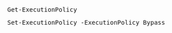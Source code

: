 <pre lang="markdown">Get-ExecutionPolicy</pre>
<pre lang="markdown">Set-ExecutionPolicy -ExecutionPolicy Bypass</pre>
<pre lang="markdown"></pre>
<pre lang="markdown"></pre>
<pre lang="markdown"></pre>
<pre lang="markdown"></pre>
<pre lang="markdown"></pre>
<pre lang="markdown"></pre>
<pre lang="markdown"></pre>
<pre lang="markdown"></pre>
<pre lang="markdown"></pre>
<pre lang="markdown"></pre>
<pre lang="markdown"></pre>
<pre lang="markdown"></pre>
<pre lang="markdown"></pre>
<pre lang="markdown"></pre>
<pre lang="markdown"></pre>
<pre lang="markdown"></pre>
<pre lang="markdown"></pre>
<pre lang="markdown"></pre>
<pre lang="markdown"></pre>
<pre lang="markdown"></pre>
<pre lang="markdown"></pre>
<pre lang="markdown"></pre>
<pre lang="markdown"></pre>
<pre lang="markdown"></pre>
<pre lang="markdown"></pre>
<pre lang="markdown"></pre>
<pre lang="markdown"></pre>
<pre lang="markdown"></pre>
<pre lang="markdown"></pre>
<pre lang="markdown"></pre>
<pre lang="markdown"></pre>
<pre lang="markdown"></pre>
<pre lang="markdown"></pre>
